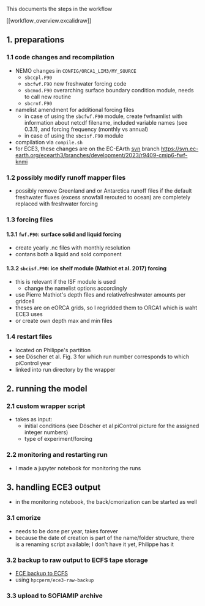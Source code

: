 This documents the steps in the workflow 

[[workflow_overview.excalidraw]]

## 1. preparations

### 1.1 code changes and  recompilation
- NEMO changes in `CONFIG/ORCA1_LIM3/MY_SOURCE`
	- `sbccpl.F90`
	- `sbcfwf.F90` new freshwater forcing code
	- `sbcmod.F90` overarching surface boundary condition module, needs to call new routine
	- `sbcrnf.F90`
- namelist amendment for additional forcing files
	- in case of using the `sbcfwf.F90` module, create fwfnamlist with information about netcdf filename, included variable names (see 0.3.1), and forcing frequency (monthly vs annual)
	- in case of using the `sbcisf.F90` module
- compilation via `compile.sh`
- for ECE3, these changes are on the EC-EArth [svn](svn.md) branch https://svn.ec-earth.org/ecearth3/branches/development/2023/r9409-cmip6-fwf-knmi

### 1.2 possibly modify runoff mapper files
- possibly remove Greenland and or Antarctica runoff files if the default freshwater fluxes (excess snowfall rerouted to ocean) are completely replaced with freshwater forcing

### 1.3 forcing files
#### 1.3.1 `fwf.F90`: surface solid and liquid forcing
- create yearly .nc files with monthly resolution
- contans both a liquid and sold component
#### 1.3.2 `sbcisf.F90`: ice shelf module (Mathiot et al. 2017) forcing
- this is relevant if the ISF module is used 
	- change the namelist options accordingly
- use Pierre Mathiot's depth files and relativefreshwater amounts per gridcell
- theses are on eORCA grids, so I regridded them to ORCA1 which is waht ECE3 uses
- or create own depth max and min files

### 1.4 restart files
- located on Philippe's partition
- see Döscher et al. Fig. 3 for which run number corresponds to which piControl year
- linked into run directory by the wrapper


## 2. running the model
### 2.1 custom wrapper script
- takes as input:
	- initial conditions (see Döscher et al piControl picture for the assigned integer numbers)
	- type of experiment/forcing

### 2.2 monitoring and restarting run
- I made a jupyter notebook for monitoring the runs


## 3. handling ECE3 output
- in the monitoring notebook, the back/cmorization can be started as well

### 3.1 cmorize
- needs to be done per year, takes forever
- because the date of creation is part of the name/folder structure, there is a renaming script available; I don't have it yet, Philippe has it

### 3.2 backup to raw output to ECFS tape storage
- [ECE backup to ECFS](<ECFS.md>)
- using `hpcperm/ece3-raw-backup`

### 3.3 upload to SOFIAMIP archive

